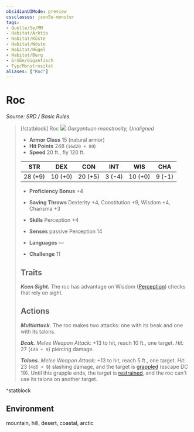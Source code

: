 ```yaml
---
obsidianUIMode: preview
cssclasses: json5e-monster
tags:
- Quelle/5e/MM
- Habitat/Arktis
- Habitat/Küste
- Habitat/Wüste
- Habitat/Hügel
- Habitat/Berg
- Größe/Gigantisch
- Typ/Monstrosität
aliases: ["Roc"]
---
```

# Roc
*Source: SRD / Basic Rules*  

> [!statblock] Roc
> ![](compendium/bestiary/monstrosity/token/roc.png#token)
> *Gargantuan monstrosity, Unaligned*
> 
> - **Armor Class** 15  (natural armor)
> - **Hit Points** 248 (`16d20 + 80`)
> - **Speed** 20 ft., fly 120 ft.
> 
> |STR|DEX|CON|INT|WIS|CHA|
> |:---:|:---:|:---:|:---:|:---:|:---:|
> |28 (+9)|10 (+0)|20 (+5)| 3 (-4)|10 (+0)| 9 (-1)|
> 
> - **Proficiency Bonus** +4
> - **Saving Throws** Dexterity +4, Constitution +9, Wisdom +4, Charisma +3
> - **Skills** Perception +4
> - **Senses** passive Perception 14
> 
> - **Languages** —
> - **Challenge** 11
> 
> ## Traits
> 
> ***Keen Sight.*** The roc has advantage on Wisdom ([Perception](rules/skills.md#Perception)) checks that rely on sight.
> 
> ## Actions
> 
> ***Multiattack.*** The roc makes two attacks: one with its beak and one with its talons.
> 
> ***Beak.*** *Melee Weapon Attack:* +13 to hit, reach 10 ft., one target. *Hit:* 27 (`4d8 + 9`) piercing damage.
> 
> ***Talons.*** *Melee Weapon Attack:* +13 to hit, reach 5 ft., one target. *Hit:* 23 (`4d6 + 9`) slashing damage, and the target is [grappled](rules/conditions.md#grappled) (escape DC 19). Until this grapple ends, the target is [restrained](rules/conditions.md#restrained), and the roc can't use its talons on another target.
^statblock

## Environment

mountain, hill, desert, coastal, arctic